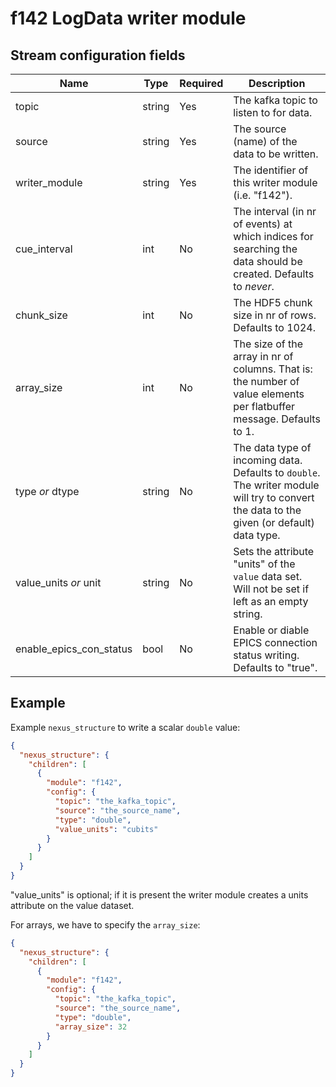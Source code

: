 # f142 LogData writer module

## Stream configuration fields

|Name|Type|Required|Description|
---|---|---|---|
topic|string|Yes|The kafka topic to listen to for data.|
source|string|Yes|The source (name) of the data to be written.|
writer_module|string|Yes|The identifier of this writer module (i.e. "f142").|
cue_interval|int|No|The interval (in nr of events) at which indices for searching the data should be created. Defaults to _never_.|
chunk_size|int|No|The HDF5 chunk size in nr of rows. Defaults to 1024.|
array_size|int|No|The size of the array in nr of columns. That is: the number of value elements per flatbuffer message. Defaults to 1. |
type _or_ dtype|string|No|The data type of incoming data. Defaults to `double`. The writer module will try to convert the data to the given (or default) data type.|
value_units _or_ unit|string|No|Sets the attribute "units" of the `value` data set. Will not be set if left as an empty string.|
enable_epics_con_status|bool|No|Enable or diable EPICS connection status writing. Defaults to "true".|

## Example

Example `nexus_structure` to write a scalar `double` value:

```json
{
  "nexus_structure": {
    "children": [
      {
        "module": "f142",
        "config": {
          "topic": "the_kafka_topic",
          "source": "the_source_name",
          "type": "double",
          "value_units": "cubits"
        }
      }
    ]
  }
}
```

"value_units" is optional; if it is present the writer module creates a units attribute on the value dataset.

For arrays, we have to specify the `array_size`:

```json
{
  "nexus_structure": {
    "children": [
      {
        "module": "f142",
        "config": {
          "topic": "the_kafka_topic",
          "source": "the_source_name",
          "type": "double",
          "array_size": 32
        }
      }
    ]
  }
}
```
